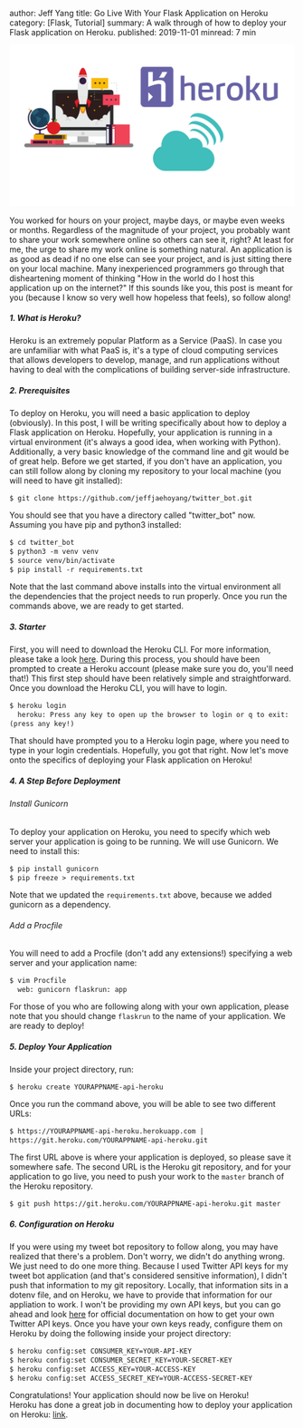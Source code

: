 author: Jeff Yang
title: Go Live With Your Flask Application on Heroku
category: [Flask, Tutorial]
summary: A walk through of how to deploy your Flask application on Heroku.
published: 2019-11-01
minread: 7 min

![An illustration containing Heroku and Flask logos.](../../static/upload/heroku_flask.png#fluid)

You worked for hours on your project, maybe days, or maybe even weeks or months. Regardless of the magnitude of your project, you probably want to share your work somewhere online so others can see it, right? At least for me, the urge to share my work online is something natural. An application is as good as dead if no one else can see your project, and is just sitting there on your local machine. Many inexperienced programmers go through that disheartening moment of thinking "How in the world do I host this application up on the internet?" If this sounds like you, this post is meant for you (because I know so very well how hopeless that feels), so follow along!  

##### 1. What is Heroku? 
Heroku is an extremely popular Platform as a Service (PaaS). In case you are unfamiliar with what PaaS is, it's a type of cloud computing services that allows developers to develop, manage, and run applications without having to deal with the complications of building server-side infrastructure.   

##### 2. Prerequisites
To deploy on Heroku, you will need a basic application to deploy (obviously). In this post, I will be writing specifically about how to deploy a Flask application on Heroku. Hopefully, your application is running in a virtual environment (it's always a good idea, when working with Python). Additionally, a very basic knowledge of the command line and git would be of great help. Before we get started, if you don't have an application, you can still follow along by cloning my repository to your local machine (you will need to have git installed):  

```console
$ git clone https://github.com/jeffjaehoyang/twitter_bot.git 
```

You should see that you have a directory called "twitter_bot" now. Assuming you have pip and python3 installed:  

```console
$ cd twitter_bot
$ python3 -m venv venv
$ source venv/bin/activate
$ pip install -r requirements.txt
```

Note that the last command above installs into the virtual environment all the dependencies that the project needs to run properly. Once you run the commands above, we are ready to get started.  

##### 3. Starter
First, you will need to download the Heroku CLI. For more information, please take a look [here](https://devcenter.heroku.com/articles/heroku-cli#download-and-install). During this process, you should have been prompted to create a Heroku account (please make sure you do, you'll need that!) This first step should have been relatively simple and straightforward. Once you download the Heroku CLI, you will have to login.  

```console
$ heroku login
  heroku: Press any key to open up the browser to login or q to exit: (press any key!)
```

That should have prompted you to a Heroku login page, where you need to type in your login credentials. Hopefully, you got that right. Now let's move onto the specifics of deploying your Flask application on Heroku!  

##### 4. A Step Before Deployment
###### Install Gunicorn 
To deploy your application on Heroku, you need to specify which web server your application is going to be running. We will use Gunicorn. We need to install this: 
```console
$ pip install gunicorn
$ pip freeze > requirements.txt
```

Note that we updated the `requirements.txt` above, because we added gunicorn as a dependency.  

###### Add a Procfile
You will need to add a Procfile (don't add any extensions!) specifying a web server and your application name:  

```console
$ vim Procfile
  web: gunicorn flaskrun: app
```

For those of you who are following along with your own application, please note that you should change `flaskrun` to the name of your application. We are ready to deploy!  

##### 5. Deploy Your Application
Inside your project directory, run:  

```console
$ heroku create YOURAPPNAME-api-heroku
```

Once you run the command above, you will be able to see two different URLs:  

```console
$ https://YOURAPPNAME-api-heroku.herokuapp.com | https://git.heroku.com/YOURAPPNAME-api-heroku.git
```

The first URL above is where your application is deployed, so please save it somewhere safe. The second URL is the Heroku git repository, and for your application to go live, you need to push your work to the `master` branch of the Heroku repository.  

```console
$ git push https://git.heroku.com/YOURAPPNAME-api-heroku.git master
```

##### 6. Configuration on Heroku
If you were using my tweet bot repository to follow along, you may have realized that there's a problem. Don't worry, we didn't do anything wrong. We just need to do one more thing. Because I used Twitter API keys for my tweet bot application (and that's considered sensitive information), I didn't push that information to my git repository. Locally, that information sits in a dotenv file, and on Heroku, we have to provide that information for our appliation to work. I won't be providing my own API keys, but you can go ahead and look [here](https://developer.twitter.com/en/docs/basics/authentication/guides/access-tokens) for official documentation on how to get your own Twitter API keys. Once you have your own keys ready, configure them on Heroku by doing the following inside your project directory:  

```console
$ heroku config:set CONSUMER_KEY=YOUR-API-KEY
$ heroku config:set CONSUMER_SECRET_KEY=YOUR-SECRET-KEY
$ heroku config:set ACCESS_KEY=YOUR-ACCESS-KEY
$ heroku config:set ACCESS_SECRET_KEY=YOUR-ACCESS-SECRET-KEY
```

Congratulations! Your application should now be live on Heroku!  
Heroku has done a great job in documenting how to deploy your application on Heroku: [link](https://devcenter.heroku.com/articles/getting-started-with-python).